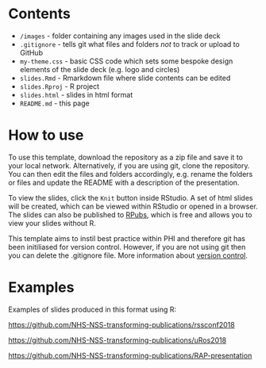 # Contents
  * `/images` - folder containing any images used in the slide deck
  * `.gitignore` - tells git what files and folders *not* to track or upload to GitHub
  * `my-theme.css` - basic CSS code which sets some bespoke design elements of the slide deck (e.g. logo and circles)
  * `slides.Rmd` - Rmarkdown file where slide contents can be edited
  * `slides.Rproj` - R project
  * `slides.html` - slides in html format
  * `README.md` - this page
  
# How to use

To use this template, download the repository as a zip file and save it to your local network. Alternatively, if you are using git, clone the repository. You can then edit the files and folders accordingly, e.g. rename the folders or files and update the README with a description of the presentation.

To view the slides, click the `Knit` button inside RStudio. A set of html slides will be created, which can be viewed within RStudio or opened in a browser. The slides can also be published to [RPubs](https://rpubs.com/), which is free and allows you to view your slides without R.

This template aims to instil best practice within PHI and therefore git has been initiliased for version control. However, if you are not 
using git then you can delete the .gitignore file. More information about [version control](https://github.com/NHS-NSS-transforming-publications/resources/blob/master/version-control.md).

# Examples

Examples of slides produced in this format using R:

https://github.com/NHS-NSS-transforming-publications/rssconf2018

https://github.com/NHS-NSS-transforming-publications/uRos2018

https://github.com/NHS-NSS-transforming-publications/RAP-presentation
